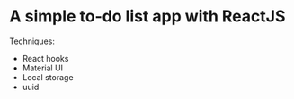 # A simple to-do list app with ReactJS
Techniques:
- React hooks
- Material UI
- Local storage
- uuid
